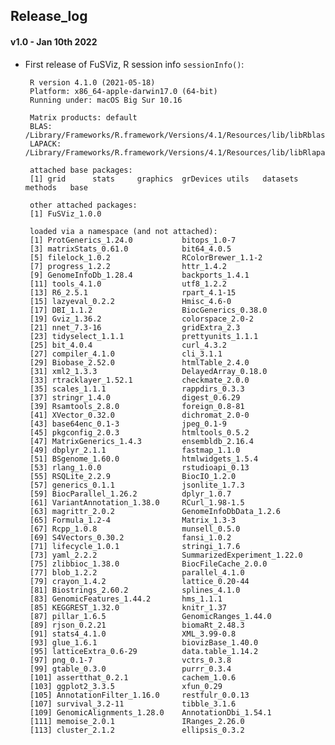 
## Release_log

#### v1.0 - Jan 10th 2022

 * First release of FuSViz, R session info `sessionInfo()`:

		R version 4.1.0 (2021-05-18)
		Platform: x86_64-apple-darwin17.0 (64-bit)
		Running under: macOS Big Sur 10.16

		Matrix products: default
		BLAS: /Library/Frameworks/R.framework/Versions/4.1/Resources/lib/libRblas.dylib
		LAPACK: /Library/Frameworks/R.framework/Versions/4.1/Resources/lib/libRlapack.dylib

		attached base packages:
		[1] grid      stats     graphics  grDevices utils	datasets	methods   base

		other attached packages:
		[1] FuSViz_1.0.0 
	
		loaded via a namespace (and not attached):
		[1] ProtGenerics_1.24.0           bitops_1.0-7               
		[3] matrixStats_0.61.0            bit64_4.0.5                
		[5] filelock_1.0.2                RColorBrewer_1.1-2         
		[7] progress_1.2.2                httr_1.4.2                 
		[9] GenomeInfoDb_1.28.4           backports_1.4.1            
		[11] tools_4.1.0                  utf8_1.2.2                 
		[13] R6_2.5.1                     rpart_4.1-15               
		[15] lazyeval_0.2.2               Hmisc_4.6-0                
		[17] DBI_1.1.2                    BiocGenerics_0.38.0        
		[19] Gviz_1.36.2                  colorspace_2.0-2           
		[21] nnet_7.3-16                  gridExtra_2.3              
		[23] tidyselect_1.1.1             prettyunits_1.1.1          
		[25] bit_4.0.4                    curl_4.3.2                 
		[27] compiler_4.1.0               cli_3.1.1                  
		[29] Biobase_2.52.0               htmlTable_2.4.0            
		[31] xml2_1.3.3                   DelayedArray_0.18.0        
		[33] rtracklayer_1.52.1           checkmate_2.0.0            
		[35] scales_1.1.1                 rappdirs_0.3.3             
		[37] stringr_1.4.0                digest_0.6.29              
		[39] Rsamtools_2.8.0              foreign_0.8-81             
		[41] XVector_0.32.0               dichromat_2.0-0            
		[43] base64enc_0.1-3              jpeg_0.1-9                 
		[45] pkgconfig_2.0.3              htmltools_0.5.2            
		[47] MatrixGenerics_1.4.3         ensembldb_2.16.4           
		[49] dbplyr_2.1.1                 fastmap_1.1.0              
		[51] BSgenome_1.60.0              htmlwidgets_1.5.4          
		[53] rlang_1.0.0                  rstudioapi_0.13            
		[55] RSQLite_2.2.9                BiocIO_1.2.0               
		[57] generics_0.1.1               jsonlite_1.7.3             
		[59] BiocParallel_1.26.2          dplyr_1.0.7                
		[61] VariantAnnotation_1.38.0     RCurl_1.98-1.5             
		[63] magrittr_2.0.2               GenomeInfoDbData_1.2.6     
		[65] Formula_1.2-4                Matrix_1.3-3               
		[67] Rcpp_1.0.8                   munsell_0.5.0              
		[69] S4Vectors_0.30.2             fansi_1.0.2                
		[71] lifecycle_1.0.1              stringi_1.7.6              
		[73] yaml_2.2.2                   SummarizedExperiment_1.22.0
		[75] zlibbioc_1.38.0              BiocFileCache_2.0.0        
		[77] blob_1.2.2                   parallel_4.1.0             
		[79] crayon_1.4.2                 lattice_0.20-44            
		[81] Biostrings_2.60.2            splines_4.1.0              
		[83] GenomicFeatures_1.44.2       hms_1.1.1                  
		[85] KEGGREST_1.32.0              knitr_1.37                 
		[87] pillar_1.6.5                 GenomicRanges_1.44.0       
		[89] rjson_0.2.21                 biomaRt_2.48.3             
		[91] stats4_4.1.0                 XML_3.99-0.8               
		[93] glue_1.6.1                   biovizBase_1.40.0          
		[95] latticeExtra_0.6-29          data.table_1.14.2          
		[97] png_0.1-7                    vctrs_0.3.8                
		[99] gtable_0.3.0                 purrr_0.3.4               
		[101] assertthat_0.2.1            cachem_1.0.6               
		[103] ggplot2_3.3.5               xfun_0.29                  
		[105] AnnotationFilter_1.16.0     restfulr_0.0.13            
		[107] survival_3.2-11             tibble_3.1.6               
		[109] GenomicAlignments_1.28.0    AnnotationDbi_1.54.1       
		[111] memoise_2.0.1               IRanges_2.26.0             
		[113] cluster_2.1.2               ellipsis_0.3.2   

